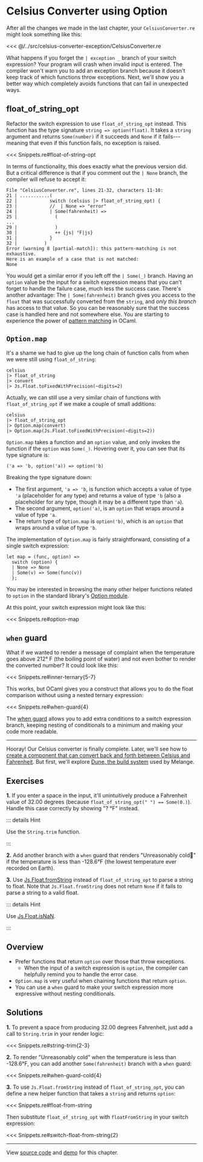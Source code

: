 # Celsius Converter using Option

After all the changes we made in the last chapter, your `CelsiusConverter.re`
might look something like this:

<<< @/../src/celsius-converter-exception/CelsiusConverter.re

What happens if you forget the `| exception _` branch of your switch expression?
Your program will crash when invalid input is entered. The compiler won't warn
you to add an exception branch because it doesn't keep track of which functions
throw exceptions. Next, we'll show you a better way which completely avoids
functions that can fail in unexpected ways.

## float_of_string_opt

Refactor the switch expression to use `float_of_string_opt` instead. This
function has the type signature `string => option(float)`. It takes a `string`
argument and returns `Some(number)` if it succeeds and `None` if it
fails---meaning that even if this function fails, no exception is raised.

<<< Snippets.re#float-of-string-opt

In terms of functionality, this does exactly what the previous version did. But
a critical difference is that if you comment out the `| None` branch, the
compiler will refuse to accept it:

```
File "CelsiusConverter.re", lines 21-32, characters 11-10:
21 | ...........(
22 |            switch (celsius |> float_of_string_opt) {
23 |            //  | None => "error"
24 |            | Some(fahrenheit) =>
25 |              (
...
29 |              )
30 |              ++ {js| °F|js}
31 |            }
32 |          )
Error (warning 8 [partial-match]): this pattern-matching is not exhaustive.
Here is an example of a case that is not matched:
None
```

You would get a similar error if you left off the `| Some(_)` branch. Having an
`option` value be the input for a switch expression means that you can't forget
to handle the failure case, much less the success case. There's another
advantage: The `| Some(fahrenheit)` branch gives you access to the `float` that
was successfully converted from the `string`, and *only this branch* has access
to that value. So you can be reasonably sure that the success case is handled
here and not somewhere else. You are starting to experience the power of
[pattern matching](https://reasonml.github.io/docs/en/pattern-matching) in
OCaml.

## `Option.map`

It's a shame we had to give up the long chain of function calls from when we
were still using `float_of_string`:

```reason
celsius
|> float_of_string
|> convert
|> Js.Float.toFixedWithPrecision(~digits=2)
```

Actually, we can still use a very similar chain of functions with
`float_of_string_opt` if we make a couple of small additions:

```reason
celsius
|> float_of_string_opt
|> Option.map(convert)
|> Option.map(Js.Float.toFixedWithPrecision(~digits=2))
```

`Option.map` takes a function and an `option` value, and only invokes the
function if the `option` was `Some(_)`. Hovering over it, you can see that its
type signature is:

```
('a => 'b, option('a)) => option('b)
```

Breaking the type signature down:

- The first argument, `'a => 'b`, is function which accepts a value of type `'a`
(placeholder for any type) and returns a value of type `'b` (also a placeholder
for any type, though it may be a different type than `'a`).
- The second argument, `option('a)`, is an `option` that wraps around a
value of type `'a`.
- The return type of `Option.map` is `option('b)`, which is an `option`
that wraps around a value of type `'b`.

The implementation of `Option.map` is fairly straightforward, consisting of a
single switch expression:

```reason
let map = (func, option) =>
  switch (option) {
  | None => None
  | Some(v) => Some(func(v))
  };
```

You may be interested in browsing the many other helper functions related to
`option` in the standard library's [Option
module](https://melange.re/v2.2.0/api/re/melange/Stdlib/Option/).

At this point, your switch expression might look like this:

<<< Snippets.re#option-map

## `when` guard

What if we wanted to render a message of complaint when the temperature goes
above 212° F (the boiling point of water) and not even bother to render the
converted number? It could look like this:

<<< Snippets.re#inner-ternary{5-7}

This works, but OCaml gives you a construct that allows you to do the float
comparison without using a nested ternary expression:

<<< Snippets.re#when-guard{4}

The [when guard](https://reasonml.github.io/docs/en/pattern-matching#when)
allows you to add extra conditions to a switch expression branch, keeping
nesting of conditionals to a minimum and making your code more readable.

-----

Hooray! Our Celsius converter is finally complete. Later, we'll see how to
[create a component that can convert back and forth between Celsius and
Fahrenheit](/todo). But first, we'll explore [Dune, the build
system](https://melange.re/v2.2.0/build-system/) used by Melange.

## Exercises

<b>1.</b> If you enter a space in the input, it'll unintuitively produce a
Fahrenheit value of 32.00 degrees (because `float_of_string_opt(" ") ==
Some(0.)`). Handle this case correctly by showing "? °F" instead.

::: details Hint

Use the `String.trim` function.

:::

<b>2.</b> Add another branch with a `when` guard that renders "Unreasonably
cold🥶" if the temperature is less than -128.6°F (the lowest temperature
ever recorded on Earth).

<b>3.</b> Use
[Js.Float.fromString](https://melange.re/v2.2.0/api/re/melange/Js/Float/#val-fromString)
instead of `float_of_string_opt` to parse a string to float. Note that
`Js.Float.fromString` does not return `None` if it fails to parse a string to a
valid float.

::: details Hint

Use [Js.Float.isNaN](https://melange.re/v2.2.0/api/re/melange/Js/Float/#val-isNaN).

:::

## Overview

- Prefer functions that return `option` over those that throw exceptions.
  - When the input of a switch expression is `option`, the compiler can
    helpfully remind you to handle the error case.
- `Option.map` is very useful when chaining functions that return `option`.
- You can use a `when` guard to make your switch expression more expressive
  without nesting conditionals.

## Solutions

<b>1.</b> To prevent a space from producing 32.00 degrees Fahrenheit, just add a
call to `String.trim` in your render logic:

<<< Snippets.re#string-trim{2-3}

<b>2.</b> To render "Unreasonably cold" when the temperature is less than
-128.6°F, you can add another `Some(fahrenheit)` branch with a `when` guard:

<<< Snippets.re#when-guard-cold{4}

<b>3.</b> To use `Js.Float.fromString` instead of `float_of_string_opt`, you can
define a new helper function that takes a `string` and returns `option`:

<<< Snippets.re#float-from-string

Then substitute `float_of_string_opt` with `floatFromString` in your switch
expression:

<<< Snippets.re#switch-float-from-string{2}

-----

View [source
code](https://github.com/melange-re/melange-for-react-devs/blob/main/src/celsius-converter-option/)
and [demo](https://react-book.melange.re/demo/src/celsius-converter-option/) for this chapter.
